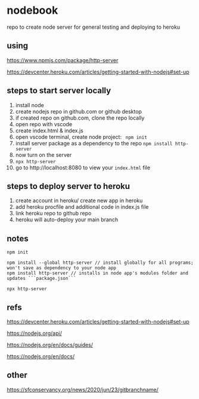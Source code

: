 # nodebook
repo to create node server for general testing and deploying to heroku 


## using 
https://www.npmjs.com/package/http-server

https://devcenter.heroku.com/articles/getting-started-with-nodejs#set-up

## steps to start server locally
1. install node 
2. create nodejs repo in github.com or github desktop
3. if created repo on github.com, clone the repo locally
4. open repo with vscode
5. create index.html & index.js
6. open vscode terminal, create node project: 
``` npm init```
7. install server package as a dependency to the repo
```npm install http-server```
8. now turn on the server
9. ```npx http-server```
10. go to http://localhost:8080 to view your ```index.html``` file

## steps to deploy server to heroku
1. create account in heroku/ create new app in heroku
2. add heroku procfile and additional code in index.js file
3. link heroku repo to github repo
4. heroku will auto-deploy your main branch

## notes
```
npm init

npm install --global http-server // install globally for all programs; won't save as dependency to your node app
npm install http-server // installs in node app's modules folder and updates ```package.json```

npx http-server

```

## refs

https://devcenter.heroku.com/articles/getting-started-with-nodejs#set-up

https://nodejs.org/api/

https://nodejs.org/en/docs/guides/

https://nodejs.org/en/docs/

## other

https://sfconservancy.org/news/2020/jun/23/gitbranchname/
